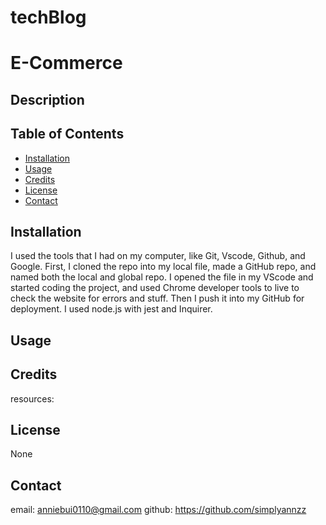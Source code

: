 # techBlog
# E-Commerce

## Description



## Table of Contents

- [Installation](#installation)
- [Usage](#usage)
- [Credits](#credits)
- [License](#license)
- [Contact](#contact)

## Installation

I used the tools that I had on my computer, like Git, Vscode, Github, and Google. First, I cloned the repo into my local file, made a GitHub repo, and named both the local and global repo. I opened the file in my VScode and started coding the project, and used Chrome developer tools to live to check the website for errors and stuff. Then I push it into my GitHub for deployment. I used node.js with jest and Inquirer.

## Usage



## Credits

resources:


## License

None

## Contact

email: anniebui0110@gmail.com
github: https://github.com/simplyannzz
